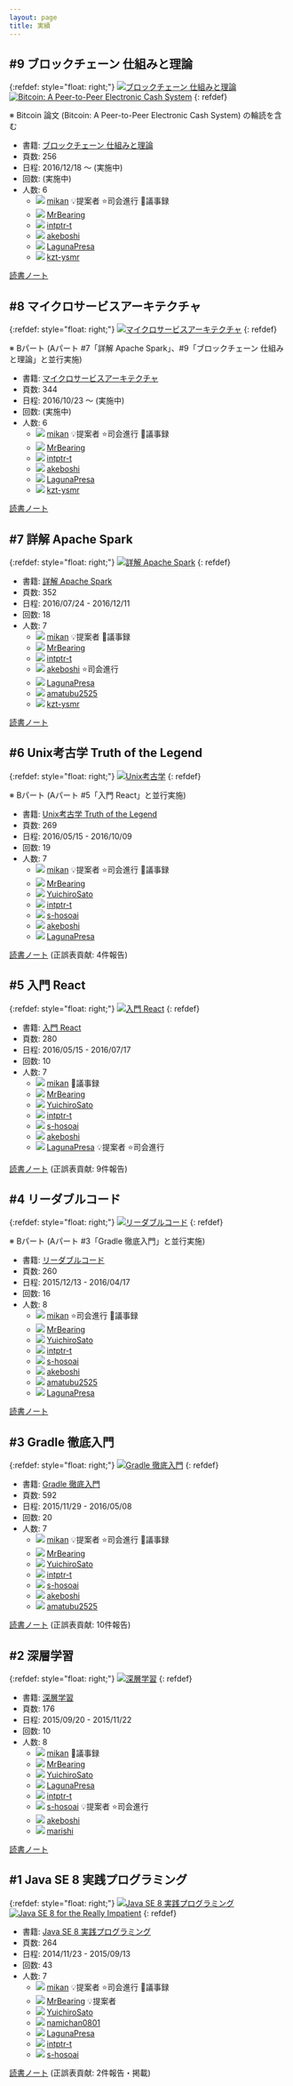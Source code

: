 ```yaml
---
layout: page
title: 実績
---
```


## #9 ブロックチェーン 仕組みと理論

{:refdef: style="float: right;"}
[![](/images/cover-blockchain.png "ブロックチェーン 仕組みと理論")](/workshop/9-blockchain)
[![](/images/cover-bitcoin.png "Bitcoin: A Peer-to-Peer Electronic Cash System")](/workshop/9-blockchain)
{: refdef}

※ Bitcoin 論文 (Bitcoin: A Peer-to-Peer Electronic Cash System) の輪読を含む

* 書籍: [ブロックチェーン 仕組みと理論](/workshop/9-blockchain)
* 頁数: 256
* 日程: 2016/12/18 ～ (実施中)
* 回数: (実施中)
* 人数: 6
  * ![](/images/users/mikan_16.png) [mikan](https://github.com/mikan) :bulb:提案者 :star:司会進行 :pencil:議事録
  * ![](/images/users/MrBearing_16.png) [MrBearing](https://github.com/MrBearing)
  * ![](/images/users/intptr-t_16.png) [intptr-t](https://github.com/intptr-t)
  * ![](/images/users/akeboshi_16.png) [akeboshi](https://github.com/akeboshi)
  * ![](/images/users/LagunaPresa_16.png) [LagunaPresa](https://github.com/LagunaPresa)
  * ![](/images/users/kzt-ysmr_16.png) [kzt-ysmr](https://github.com/kzt-ysmr)

[読書ノート](/note/9-blockchain)

## #8 マイクロサービスアーキテクチャ

{:refdef: style="float: right;"}
[![](/images/cover-microservices.jpg "マイクロサービスアーキテクチャ")](/workshop/8-microservices)
{: refdef}

※ Bパート (Aパート #7「詳解 Apache Spark」、#9「ブロックチェーン 仕組みと理論」と並行実施)

* 書籍: [マイクロサービスアーキテクチャ](/workshop/8-microservices)
* 頁数: 344
* 日程: 2016/10/23 ～ (実施中)
* 回数: (実施中)
* 人数: 6
  * ![](/images/users/mikan_16.png) [mikan](https://github.com/mikan) :bulb:提案者 :star:司会進行 :pencil:議事録
  * ![](/images/users/MrBearing_16.png) [MrBearing](https://github.com/MrBearing)
  * ![](/images/users/intptr-t_16.png) [intptr-t](https://github.com/intptr-t)
  * ![](/images/users/akeboshi_16.png) [akeboshi](https://github.com/akeboshi)
  * ![](/images/users/LagunaPresa_16.png) [LagunaPresa](https://github.com/LagunaPresa)
  * ![](/images/users/kzt-ysmr_16.png) [kzt-ysmr](https://github.com/kzt-ysmr)

[読書ノート](/note/8-microservices)

## #7 詳解 Apache Spark

{:refdef: style="float: right;"}
[![](/images/cover-spark.jpg "詳解 Apache Spark")](/workshop/7-spark)
{: refdef}

* 書籍: [詳解 Apache Spark](/workshop/7-spark)
* 頁数: 352
* 日程: 2016/07/24 - 2016/12/11
* 回数: 18
* 人数: 7
  * ![](/images/users/mikan_16.png) [mikan](https://github.com/mikan) :bulb:提案者 :pencil:議事録
  * ![](/images/users/MrBearing_16.png) [MrBearing](https://github.com/MrBearing)
  * ![](/images/users/intptr-t_16.png) [intptr-t](https://github.com/intptr-t)
  * ![](/images/users/akeboshi_16.png) [akeboshi](https://github.com/akeboshi) :star:司会進行
  * ![](/images/users/LagunaPresa_16.png) [LagunaPresa](https://github.com/LagunaPresa)
  * ![](/images/users/amatubu2525_16.png) [amatubu2525](https://github.com/amatubu2525)
  * ![](/images/users/kzt-ysmr_16.png) [kzt-ysmr](https://github.com/kzt-ysmr)

[読書ノート](/note/7-spark)

## #6 Unix考古学 Truth of the Legend

{:refdef: style="float: right;"}
[![](/images/cover-unix.jpg "Unix考古学")](/workshop/6-unix)
{: refdef}

※ Bパート (Aパート #5「入門 React」と並行実施)

* 書籍: [Unix考古学 Truth of the Legend](/workshop/6-unix)
* 頁数: 269
* 日程: 2016/05/15 - 2016/10/09
* 回数: 19
* 人数: 7
  * ![](/images/users/mikan_16.png) [mikan](https://github.com/mikan) :bulb:提案者 :star:司会進行 :pencil:議事録
  * ![](/images/users/MrBearing_16.png) [MrBearing](https://github.com/MrBearing)
  * ![](/images/users/YuichiroSato_16.png) [YuichiroSato](https://github.com/YuichiroSato)
  * ![](/images/users/intptr-t_16.png) [intptr-t](https://github.com/intptr-t)
  * ![](/images/users/s-hosoai_16.png) [s-hosoai](https://github.com/s-hosoai)
  * ![](/images/users/akeboshi_16.png) [akeboshi](https://github.com/akeboshi)
  * ![](/images/users/LagunaPresa_16.png) [LagunaPresa](https://github.com/LagunaPresa)

[読書ノート](/note/6-unix) (正誤表貢献: 4件報告)

## #5 入門 React

{:refdef: style="float: right;"}
[![](/images/cover-react.png "入門 React")](/workshop/5-react)
{: refdef}

* 書籍: [入門 React](/workshop/5-react)
* 頁数: 280
* 日程: 2016/05/15 - 2016/07/17
* 回数: 10
* 人数: 7
  * ![](/images/users/mikan_16.png) [mikan](https://github.com/mikan) :pencil:議事録
  * ![](/images/users/MrBearing_16.png) [MrBearing](https://github.com/MrBearing)
  * ![](/images/users/YuichiroSato_16.png) [YuichiroSato](https://github.com/YuichiroSato)
  * ![](/images/users/intptr-t_16.png) [intptr-t](https://github.com/intptr-t)
  * ![](/images/users/s-hosoai_16.png) [s-hosoai](https://github.com/s-hosoai)
  * ![](/images/users/akeboshi_16.png) [akeboshi](https://github.com/akeboshi)
  * ![](/images/users/LagunaPresa_16.png) [LagunaPresa](https://github.com/LagunaPresa) :bulb:提案者 :star:司会進行

[読書ノート](/note/5-react) (正誤表貢献: 9件報告)

## #4 リーダブルコード

{:refdef: style="float: right;"}
[![](/images/cover-readablecode.jpg "リーダブルコード")](/workshop/4-readablecode)
{: refdef}

※ Bパート (Aパート #3「Gradle 徹底入門」と並行実施)

* 書籍: [リーダブルコード](/workshop/4-readablecode)
* 頁数: 260
* 日程: 2015/12/13 - 2016/04/17
* 回数: 16
* 人数: 8
  * ![](/images/users/mikan_16.png) [mikan](https://github.com/mikan) :star:司会進行 :pencil:議事録
  * ![](/images/users/MrBearing_16.png) [MrBearing](https://github.com/MrBearing)
  * ![](/images/users/YuichiroSato_16.png) [YuichiroSato](https://github.com/YuichiroSato)
  * ![](/images/users/intptr-t_16.png) [intptr-t](https://github.com/intptr-t)
  * ![](/images/users/s-hosoai_16.png) [s-hosoai](https://github.com/s-hosoai)
  * ![](/images/users/akeboshi_16.png) [akeboshi](https://github.com/akeboshi)
  * ![](/images/users/amatubu2525_16.png) [amatubu2525](https://github.com/amatubu2525)
  * ![](/images/users/LagunaPresa_16.png) [LagunaPresa](https://github.com/LagunaPresa)

[読書ノート](/note/4-readablecode)

## #3 Gradle 徹底入門

{:refdef: style="float: right;"}
[![](/images/cover-gradle.jpg "Gradle 徹底入門")](/workshop/3-gradle)
{: refdef}

* 書籍: [Gradle 徹底入門](/workshop/3-gradle)
* 頁数: 592
* 日程: 2015/11/29 - 2016/05/08
* 回数: 20
* 人数: 7
  * ![](/images/users/mikan_16.png) [mikan](https://github.com/mikan) :bulb:提案者 :star:司会進行 :pencil:議事録
  * ![](/images/users/MrBearing_16.png) [MrBearing](https://github.com/MrBearing)
  * ![](/images/users/YuichiroSato_16.png) [YuichiroSato](https://github.com/YuichiroSato)
  * ![](/images/users/intptr-t_16.png) [intptr-t](https://github.com/intptr-t)
  * ![](/images/users/s-hosoai_16.png) [s-hosoai](https://github.com/s-hosoai)
  * ![](/images/users/akeboshi_16.png) [akeboshi](https://github.com/akeboshi)
  * ![](/images/users/amatubu2525_16.png) [amatubu2525](https://github.com/amatubu2525)

[読書ノート](/note/3-gradle) (正誤表貢献: 10件報告)

## #2 深層学習

{:refdef: style="float: right;"}
[![](/images/cover-deeplearning.jpg "深層学習")](/workshop/2-deeplearning)
{: refdef}

* 書籍: [深層学習](/workshop/2-deeplearning)
* 頁数: 176
* 日程: 2015/09/20 - 2015/11/22
* 回数: 10
* 人数: 8
  * ![](/images/users/mikan_16.png) [mikan](https://github.com/mikan) :pencil:議事録
  * ![](/images/users/MrBearing_16.png) [MrBearing](https://github.com/MrBearing)
  * ![](/images/users/YuichiroSato_16.png) [YuichiroSato](https://github.com/YuichiroSato)
  * ![](/images/users/LagunaPresa_16.png) [LagunaPresa](https://github.com/LagunaPresa)
  * ![](/images/users/intptr-t_16.png) [intptr-t](https://github.com/intptr-t)
  * ![](/images/users/s-hosoai_16.png) [s-hosoai](https://github.com/s-hosoai) :bulb:提案者 :star:司会進行
  * ![](/images/users/akeboshi_16.png) [akeboshi](https://github.com/akeboshi)
  * ![](/images/users/marishi_16.png) [marishi](https://github.com/marishi)

[読書ノート](/note/2-deeplearning)

## #1 Java SE 8 実践プログラミング

{:refdef: style="float: right;"}
[![](/images/cover-java8.jpg "Java SE 8 実践プログラミング")](/workshop/1-java8)
[![](/images/cover-js8ri.jpg "Java SE 8 for the Really Impatient")](/workshop/1-java8)
{: refdef}

* 書籍: [Java SE 8 実践プログラミング](/workshop/1-java8)
* 頁数: 264
* 日程: 2014/11/23 - 2015/09/13
* 回数: 43
* 人数: 7
  * ![](/images/users/mikan_16.png) [mikan](https://github.com/mikan) :bulb:提案者 :star:司会進行 :pencil:議事録
  * ![](/images/users/MrBearing_16.png) [MrBearing](https://github.com/MrBearing) :bulb:提案者
  * ![](/images/users/YuichiroSato_16.png) [YuichiroSato](https://github.com/YuichiroSato)
  * ![](/images/users/namichan0801_16.png) [namichan0801](https://github.com/namichan0801)
  * ![](/images/users/LagunaPresa_16.png) [LagunaPresa](https://github.com/LagunaPresa)
  * ![](/images/users/intptr-t_16.png) [intptr-t](https://github.com/intptr-t)
  * ![](/images/users/s-hosoai_16.png) [s-hosoai](https://github.com/s-hosoai)

[読書ノート](/note/1-java8) (正誤表貢献: 2件報告・掲載)
